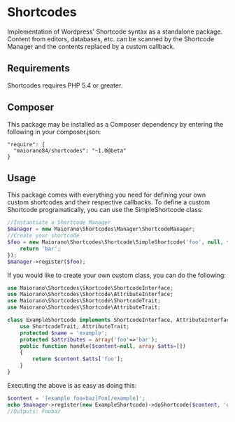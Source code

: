 # Shortcodes
Implementation of Wordpress' Shortcode syntax as a standalone package. Content from editors, databases, etc. can be scanned by the Shortcode Manager and the contents replaced by a custom callback.

## Requirements
Shortcodes requires PHP 5.4 or greater.

## Composer
This package may be installed as a Composer dependency by entering the following in your composer.json:

```
"require": {
  "maiorano84/shortcodes": "~1.0@beta"
}
```

## Usage

This package comes with everything you need for defining your own custom shortcodes and their respective callbacks. To define a custom Shortcode programatically, you can use the SimpleShortcode class:

```php
//Instantiate a Shortcode Manager
$manager = new Maiorano\Shortcodes\Manager\ShortcodeManager;
//Create your shortcode
$foo = new Maiorano\Shortcodes\Shortcode\SimpleShortcode('foo', null, function(){
    return 'bar';
});
$manager->register($foo);
```
If you would like to create your own custom class, you can do the following:

```php
use Maiorano\Shortcodes\Shortcode\ShortcodeInterface;
use Maiorano\Shortcodes\Shortcode\AttributeInterface;
use Maiorano\Shortcodes\Shortcode\ShortcodeTrait;
use Maiorano\Shortcodes\Shortcode\AttributeTrait;

class ExampleShortcode implements ShortcodeInterface, AttributeInterface{
    use ShortcodeTrait, AttributeTrait;
    protected $name = 'example';
    protected $attributes = array('foo'=>'bar');
    public function handle($content=null, array $atts=[])
    {
        return $content.$atts['foo'];
    }
}
```

Executing the above is as easy as doing this:

```php
$content = '[example foo=baz]Foo[/example]';
echo $manager->register(new ExampleShortcode)->doShortcode($content, 'example');
//Outputs: Foobaz
```